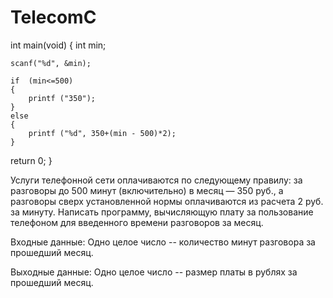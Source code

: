 # TelecomC

int main(void)
{
	int min;

	scanf("%d", &min);

	if  (min<=500)
	{
		printf ("350");
	}
	else 
	{
		printf ("%d", 350+(min - 500)*2);
	}


return 0;
}

Услуги телефонной сети оплачиваются по следующему правилу: за разговоры до 500 минут (включительно) в месяц — 350 руб., а разговоры сверх установленной нормы оплачиваются из расчета 2 руб. за минуту. Написать программу, вычисляющую плату за пользование телефоном для введенного времени разговоров за месяц.

Входные данные:
Одно целое число -- количество минут разговора за прошедший месяц.

Выходные данные: 
Одно целое число -- размер платы в рублях за прошедший месяц.

